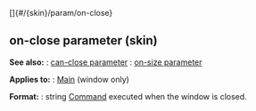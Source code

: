 []{#/{skin}/param/on-close}
  ## on-close parameter (skin)
  **See also:**
  :   [can-close parameter](ref/%7Bskin%7D/param/can-close)
  :   [on-size parameter](ref/%7Bskin%7D/param/on-size)
  <!-- -->
  **Applies to:**
  :   [Main](ref/%7Bskin%7D/control/main) (window only)
  <!-- -->
  **Format:**
  :   string
  [Command](ref/%7Bskin%7D/commands) executed when the window is closed.